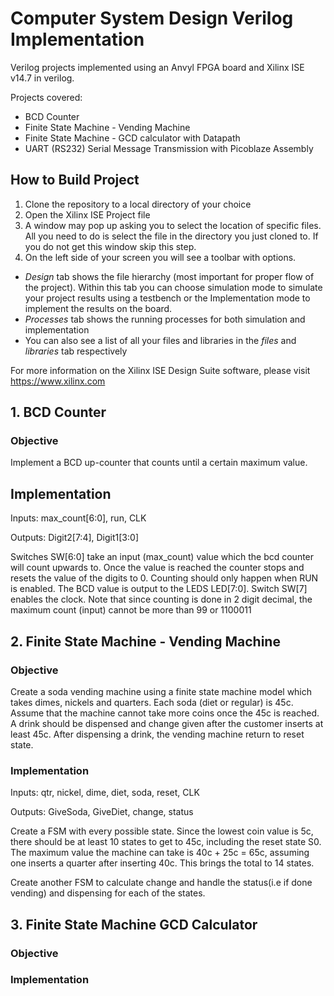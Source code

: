 # Computer System Design Verilog Implementation
Verilog projects implemented using an Anvyl FPGA board and Xilinx ISE v14.7 in verilog.

Projects covered:

* BCD Counter
* Finite State Machine - Vending Machine
* Finite State Machine - GCD calculator with Datapath
* UART (RS232) Serial Message Transmission with Picoblaze Assembly

## How to Build Project
1. Clone the repository to a local directory of your choice
2. Open the Xilinx ISE Project file
3. A window may pop up asking you to select the location of specific files. All you need to do is select the file in the directory you just cloned to. If you do not get this window skip this step.
4. On the left side of your screen you will see a toolbar with options.

* *Design* tab shows the file hierarchy (most important for proper flow of the project). Within this tab you can choose simulation mode to simulate your project results using a testbench or the Implementation mode to implement the results on the board.
* *Processes* tab shows the running processes for both simulation and implementation
* You can also see a list of all your files and libraries in the *files* and *libraries* tab respectively

For more information on the Xilinx ISE Design Suite software, please visit https://www.xilinx.com

 
## 1. BCD Counter
### Objective
Implement a BCD up-counter that counts until a certain maximum value.

## Implementation
Inputs: max_count[6:0], run, CLK

Outputs: Digit2[7:4], Digit1[3:0]

Switches SW[6:0] take an input (max_count) value which the bcd counter will count upwards to. 
Once the value is reached the counter stops and resets the value of the digits to 0.
Counting should only happen when RUN is enabled. The BCD value is output to the LEDS LED[7:0]. Switch SW[7] enables the clock. Note that since counting is done in 2 digit decimal, the maximum count (input) cannot be more than 99 or 1100011

## 2. Finite State Machine - Vending Machine
### Objective
Create a soda vending machine using a finite state machine model which takes dimes, nickels and quarters. Each soda (diet or regular) is 45c. Assume that the machine cannot take more coins once the 45c is reached. A drink should be dispensed and change given after the customer inserts at least 45c. After dispensing a drink, the vending machine return to reset state.

### Implementation
Inputs: qtr, nickel, dime, diet, soda, reset, CLK

Outputs: GiveSoda, GiveDiet, change, status

Create a FSM with every possible state. Since the lowest coin value is 5c, there should be at least 10 states to get to 45c, including the reset state S0. The maximum value the machine can take is 40c + 25c = 65c, assuming one inserts a quarter after inserting 40c. This brings the total to 14 states.

Create another FSM to calculate change and handle the status(i.e if done vending) and dispensing for each of the states.

## 3. Finite State Machine GCD Calculator
### Objective


### Implementation


